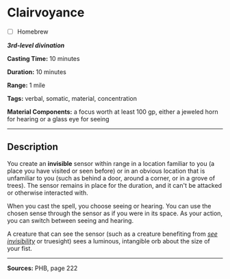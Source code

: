 # Clairvoyance

- [ ] Homebrew

***3rd-level divination***

**Casting Time:** 10 minutes

**Duration:** 10 minutes

**Range:** 1 mile

**Tags:** verbal, somatic, material, concentration

**Material Components:** a focus worth at least 100 gp, either a jeweled horn for hearing or a glass eye for seeing

---

## Description
You create an **invisible** sensor within range in a location familiar to you (a place you have visited or seen before) or in an obvious location that is unfamiliar to you (such as behind a door, around a corner, or in a grove of trees).
The sensor remains in place for the duration, and it can't be attacked or otherwise interacted with.

When you cast the spell, you choose seeing or hearing.
You can use the chosen sense through the sensor as if you were in its space.
As your action, you can switch between seeing and hearing.

A creature that can see the sensor (such as a creature benefiting from [*see invisibility*](./see-invisibility) or truesight) sees a luminous, intangible orb about the size of your fist.

---

**Sources:** PHB, page 222
